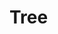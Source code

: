 # Tree

<code src="./index.tsx"></code>

<code src="./field.tsx"></code>

<code src="./more.tsx"></code>

